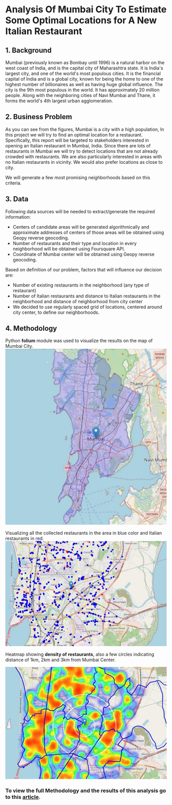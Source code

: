 # Analysis Of Mumbai City To Estimate Some Optimal Locations for A New Italian Restaurant


## 1. Background

Mumbai (previously known as Bombay until 1996) is a natural harbor on the west coast of
India, and is the capital city of Maharashtra state. It is India's largest city, and one of the
world's most populous cities. It is the financial capital of India and is a global city, known for
being the home to one of the highest number of billionaires as well as having huge global
influence. The city is the 9th most populous in the world. It has approximately 20 million
people. Along with the neighboring cities of Navi Mumbai and Thane, it forms the world's
4th largest urban agglomeration.

## 2. Business Problem

As you can see from the figures, Mumbai is a city with a high population, In this project we
will try to find an optimal location for a restaurant. Specifically, this report will be targeted
to stakeholders interested in opening an Italian restaurant in Mumbai, India.
Since there are lots of restaurants in Mumbai we will try to detect locations that are not
already crowded with restaurants. We are also particularly interested in areas with no Italian
restaurants in vicinity. We would also prefer locations as close to city.

We will generate a few most promising neighborhoods based on this criteria.

## 3. Data
Following data sources will be needed to extract/generate the required information:

* Centers of candidate areas will be generated algorithmically and approximate addresses of centers of those areas will be obtained using Geopy reverse geocoding.
* Number of restaurants and their type and location in every neighborhood will be obtained using Foursquare API.
* Coordinate of Mumbai center will be obtained using Geopy reverse geocoding.

Based on definition of our problem, factors that will influence our decision are:

* Number of existing restaurants in the neighborhood (any type of restaurant)
* Number of Italian restaurants and distance to Italian restaurants in the neighborhood and distance of neighborhood from city center
* We decided to use regularly spaced grid of locations, centered around city center, to define our neighborhoods.

## 4. Methodology

Python **folium** module was used to visualize the results on the map of Mumbai City.
![alt text](https://github.com/ranjith-p/testing03/blob/master/1.JPG?raw=true)


Visualizing all the collected restaurants in the area in blue color and Italian restaurants in red.
![alt text](https://github.com/ranjith-p/testing03/blob/master/2.JPG?raw=true) 

Heatmap showing **density of restaurants**, also a few circles indicating distance of 1km, 2km and 3km from Mumbai Center. 

![alt text](https://github.com/ranjith-p/testing03/blob/master/3.JPG?raw=true)


### To view the full Methodology and the results of this analysis go to this [article](https://www.linkedin.com/pulse/analysis-mumbai-city-estimate-some-optimal-locations-new-panicker/?published=t).
